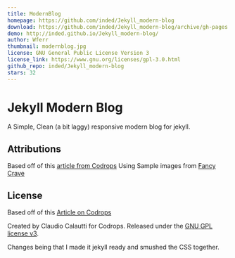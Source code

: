 ```yaml
---
title: ModernBlog
homepage: https://github.com/inded/Jekyll_modern-blog
download: https://github.com/inded/Jekyll_modern-blog/archive/gh-pages.zip
demo: http://inded.github.io/Jekyll_modern-blog/
author: Wferr
thumbnail: modernblog.jpg
license: GNU General Public License Version 3
license_link: https://www.gnu.org/licenses/gpl-3.0.html
github_repo: inded/Jekyll_modern-blog
stars: 32
---
```


# Jekyll Modern Blog

A Simple, Clean (a bit laggy) responsive modern blog for jekyll.

## Attributions
Based off of this [article from Codrops](http://tympanus.net/codrops/?p=24222)
Using Sample images from [Fancy Crave](http://fancycrave.com/)

## License

Based off of this [Article on Codrops](http://tympanus.net/codrops/?p=24222)

Created by Claudio Calautti for Codrops. Released under the
[GNU GPL license v3](https://www.gnu.org/licenses/gpl-3.0.html).

Changes being that I made it jekyll ready and smushed the CSS together.
